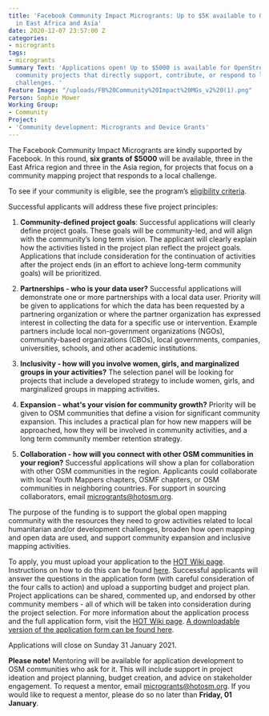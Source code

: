 ```yaml
---
title: 'Facebook Community Impact Microgrants: Up to $5K available to OSM communities
  in East Africa and Asia'
date: 2020-12-07 23:57:00 Z
categories:
- microgrants
tags:
- microgrants
Summary Text: 'Applications open! Up to $5000 is available for OpenStreetMap (OSM)
  community projects that directly support, contribute, or respond to local humanitarian/development
  challenges. '
Feature Image: "/uploads/FB%20Community%20Impact%20MGs_v2%20(1).png"
Person: Sophie Mower
Working Group:
- Community
Project:
- 'Community development: Microgrants and Device Grants'
---
```


The Facebook Community Impact Microgrants are kindly supported by Facebook. In this round, **six grants of $5000** will be available, three in the East Africa region and three in the Asia region, for projects that focus on a community mapping project that responds to a local challenge. 

To see if your community is eligible, see the program’s [eligibility criteria](https://docs.google.com/document/d/1eTgtc4iGo3rT9G61tZyIkakITRN_ncvTUy0cXhyxVOE/edit?usp=sharing).

Successful applicants will address these five project principles: 
 
1. **Community-defined project goals**: Successful applications will clearly define project goals. These goals will be community-led, and will align with the community’s long term vision. The applicant will clearly explain how the activities listed in the project plan reflect the project goals. Applications that include consideration for the continuation of activities after the project ends (in an effort to achieve long-term community goals) will be prioritized. 

2. **Partnerships - who is your data user?** Successful applications will demonstrate one or more partnerships with a local data user. Priority will be given to applications for which the data has been requested by a partnering organization or where the partner organization has expressed interest in collecting the data for a specific use or intervention. Example partners include local non-government organizations (NGOs), community-based organizations (CBOs), local governments, companies, universities, schools, and other academic institutions. 

3. **Inclusivity - how will you involve women, girls, and marginalized groups in your activities?** The selection panel will be looking for projects that include a developed strategy to include women, girls, and marginalized groups in mapping activities. 

4. **Expansion - what's your vision for community growth?** Priority will be given to OSM communities that define a vision for significant community expansion. This includes a practical plan for how new mappers will be approached, how they will be involved in community activities, and a long term community member retention strategy. 

5. **Collaboration - how will you connect with other OSM communities in your region?** Successful applications will show a plan for collaboration with other OSM communities in the region. Applicants could collaborate with local Youth Mappers chapters, OSMF chapters, or OSM communities in neighboring countries. For support in sourcing collaborators, email [microgrants@hotosm.org](mailto:microgrants@hotosm.org). 

The purpose of the funding is to support the global open mapping community with the resources they need to grow activities related to local humanitarian and/or development challenges, broaden how open mapping and open data are used, and support community expansion and inclusive mapping activities. 

To apply, you must upload your application to the [HOT Wiki page](https://wiki.openstreetmap.org/wiki/Humanitarian_OSM_Team/HOT_Microgrants/Community_Impact_Microgrants_2021). Instructions on how to do this can be found [here](https://www.youtube.com/watch?v=_9wF0qSx61Q&feature=youtu.be). Successful applicants will answer the questions in the application form (with careful consideration of the four calls to action) and upload a supporting budget and project plan. Project applications can be shared, commented up, and endorsed by other community members - all of which will be taken into consideration during the project selection. For more information about the application process and the full application form, visit the [HOT Wiki page](https://wiki.openstreetmap.org/wiki/Humanitarian_OSM_Team/HOT_Microgrants/Community_Impact_Microgrants_2021). [A downloadable version of the application form can be found here](https://drive.google.com/file/d/1X_-ue88y02V3QzGsu0qIFvjqAnVTjBeZ/view?usp=sharing).

Applications will close on Sunday 31 January 2021.

**Please note!** Mentoring will be available for application development to OSM communities who ask for it. This will include support in project ideation and project planning, budget creation, and advice on stakeholder engagement. To request a mentor, email [microgrants@hotosm.org](mailto:microgrants@hotosm.org). If you would like to request a mentor, please do so no later than **Friday, 01 January**.